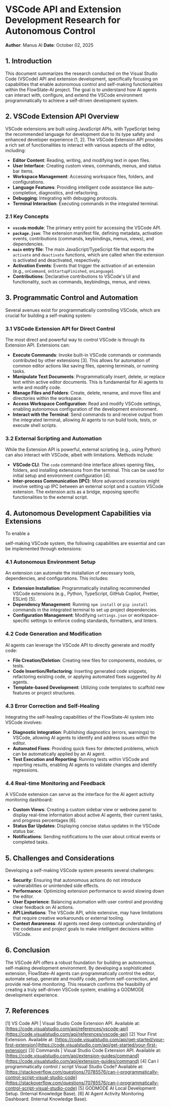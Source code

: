 # VSCode API and Extension Development Research for Autonomous Control

**Author**: Manus AI
**Date**: October 02, 2025

## 1. Introduction

This document summarizes the research conducted on the Visual Studio Code (VSCode) API and extension development, specifically focusing on capabilities that enable autonomous control and self-making functionalities within the FlowState-AI project. The goal is to understand how AI agents can interact with, configure, and extend the VSCode environment programmatically to achieve a self-driven development system.

## 2. VSCode Extension API Overview

VSCode extensions are built using JavaScript APIs, with TypeScript being the recommended language for development due to its type safety and enhanced developer experience [1, 2]. The VSCode Extension API provides a rich set of functionalities to interact with various aspects of the editor, including:

*   **Editor Content**: Reading, writing, and modifying text in open files.
*   **User Interface**: Creating custom views, commands, menus, and status bar items.
*   **Workspace Management**: Accessing workspace files, folders, and configurations.
*   **Language Features**: Providing intelligent code assistance like auto-completion, diagnostics, and refactoring.
*   **Debugging**: Integrating with debugging protocols.
*   **Terminal Interaction**: Executing commands in the integrated terminal.

### 2.1 Key Concepts

*   **`vscode` module**: The primary entry point for accessing the VSCode API.
*   **`package.json`**: The extension manifest file, defining metadata, activation events, contributions (commands, keybindings, menus, views), and dependencies.
*   **`main` entry file**: The main JavaScript/TypeScript file that exports the `activate` and `deactivate` functions, which are called when the extension is activated and deactivated, respectively.
*   **Activation Events**: Events that trigger the activation of an extension (e.g., `onCommand`, `onStartupFinished`, `onLanguage`).
*   **Contributions**: Declarative contributions to VSCode's UI and functionality, such as commands, keybindings, menus, and views.

## 3. Programmatic Control and Automation

Several avenues exist for programmatically controlling VSCode, which are crucial for building a self-making system:

### 3.1 VSCode Extension API for Direct Control

The most direct and powerful way to control VSCode is through its Extension API. Extensions can:

*   **Execute Commands**: Invoke built-in VSCode commands or commands contributed by other extensions [3]. This allows for automation of common editor actions like saving files, opening terminals, or running tasks.
*   **Manipulate Text Documents**: Programmatically insert, delete, or replace text within active editor documents. This is fundamental for AI agents to write and modify code.
*   **Manage Files and Folders**: Create, delete, rename, and move files and directories within the workspace.
*   **Access Workspace Configuration**: Read and modify VSCode settings, enabling autonomous configuration of the development environment.
*   **Interact with the Terminal**: Send commands to and receive output from the integrated terminal, allowing AI agents to run build tools, tests, or execute shell scripts.

### 3.2 External Scripting and Automation

While the Extension API is powerful, external scripting (e.g., using Python) can also interact with VSCode, albeit with limitations. Methods include:

*   **VSCode CLI**: The `code` command-line interface allows opening files, folders, and installing extensions from the terminal. This can be used for initial setup and environment configuration [4].
*   **Inter-process Communication (IPC)**: More advanced scenarios might involve setting up IPC between an external script and a custom VSCode extension. The extension acts as a bridge, exposing specific functionalities to the external script.

## 4. Autonomous Development Capabilities via Extensions

To enable a 

self-making VSCode system, the following capabilities are essential and can be implemented through extensions:

### 4.1 Autonomous Environment Setup

An extension can automate the installation of necessary tools, dependencies, and configurations. This includes:

*   **Extension Installation**: Programmatically installing recommended VSCode extensions (e.g., Python, TypeScript, GitHub Copilot, Prettier, ESLint) [5].
*   **Dependency Management**: Running `npm install` or `pip install` commands in the integrated terminal to set up project dependencies.
*   **Configuration Management**: Modifying `settings.json` or workspace-specific settings to enforce coding standards, formatters, and linters.

### 4.2 Code Generation and Modification

AI agents can leverage the VSCode API to directly generate and modify code:

*   **File Creation/Deletion**: Creating new files for components, modules, or tests.
*   **Code Insertion/Refactoring**: Inserting generated code snippets, refactoring existing code, or applying automated fixes suggested by AI agents.
*   **Template-based Development**: Utilizing code templates to scaffold new features or project structures.

### 4.3 Error Correction and Self-Healing

Integrating the self-healing capabilities of the FlowState-AI system into VSCode involves:

*   **Diagnostic Integration**: Publishing diagnostics (errors, warnings) to VSCode, allowing AI agents to identify and address issues within the editor.
*   **Automated Fixes**: Providing quick fixes for detected problems, which can be automatically applied by an AI agent.
*   **Test Execution and Reporting**: Running tests within VSCode and reporting results, enabling AI agents to validate changes and identify regressions.

### 4.4 Real-time Monitoring and Feedback

A VSCode extension can serve as the interface for the AI agent activity monitoring dashboard:

*   **Custom Views**: Creating a custom sidebar view or webview panel to display real-time information about active AI agents, their current tasks, and progress percentages [6].
*   **Status Bar Updates**: Displaying concise status updates in the VSCode status bar.
*   **Notifications**: Sending notifications to the user about critical events or completed tasks.

## 5. Challenges and Considerations

Developing a self-making VSCode system presents several challenges:

*   **Security**: Ensuring that autonomous actions do not introduce vulnerabilities or unintended side effects.
*   **Performance**: Optimizing extension performance to avoid slowing down the editor.
*   **User Experience**: Balancing automation with user control and providing clear feedback on AI actions.
*   **API Limitations**: The VSCode API, while extensive, may have limitations that require creative workarounds or external tooling.
*   **Context Awareness**: AI agents need deep contextual understanding of the codebase and project goals to make intelligent decisions within VSCode.

## 6. Conclusion

The VSCode API offers a robust foundation for building an autonomous, self-making development environment. By developing a sophisticated extension, FlowState-AI agents can programmatically control the editor, automate setup, generate and modify code, perform self-correction, and provide real-time monitoring. This research confirms the feasibility of creating a truly self-driven VSCode system, enabling a GODMODE development experience.

## 7. References

[1] VS Code API | Visual Studio Code Extension API. Available at: [https://code.visualstudio.com/api/references/vscode-api](https://code.visualstudio.com/api/references/vscode-api)
[2] Your First Extension. Available at: [https://code.visualstudio.com/api/get-started/your-first-extension](https://code.visualstudio.com/api/get-started/your-first-extension)
[3] Commands | Visual Studio Code Extension API. Available at: [https://code.visualstudio.com/api/extension-guides/command](https://code.visualstudio.com/api/extension-guides/command)
[4] Can I programmatically control / script Visual Studio Code? Available at: [https://stackoverflow.com/questions/70785576/can-i-programmatically-control-script-visual-studio-code](https://stackoverflow.com/questions/70785576/can-i-programmatically-control-script-visual-studio-code)
[5] GODMODE AI Local Development Setup. (Internal Knowledge Base).
[6] AI Agent Activity Monitoring Dashboard. (Internal Knowledge Base).
